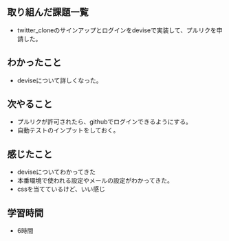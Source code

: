 ## 取り組んだ課題一覧
-  twitter_cloneのサインアップとログインをdeviseで実装して、プルリクを申請した。

## わかったこと
- deviseについて詳しくなった。

## 次やること
- プルリクが許可されたら、githubでログインできるようにする。
- 自動テストのインプットをしておく。

## 感じたこと
- deviseについてわかってきた
- 本番環境で使われる設定やメールの設定がわかってきた。
- cssを当てているけど、いい感じ

## 学習時間
- 6時間